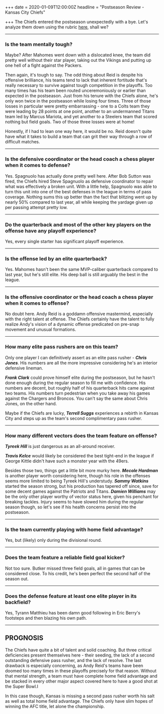 +++
date = 2020-01-09T12:00:00Z
headline = "Postseason Review - Kansas City Chiefs"

+++
The Chiefs entered the postseason unexpectedly with a bye. Let's analyze them down using the rubric [here](https://owlpicks.com/posts/postseason-review-team-assessment-rubric/ "Rubric"), shall we?

***

### Is the team mentally tough?

Maybe? After Mahomes went down with a dislocated knee, the team did pretty well without their star player, taking out the Vikings and putting up one hell of a fight against the Packers.

Then again, it's tough to say. The odd thing about Reid is despite his offensive brilliance, his teams tend to lack that inherent fortitude that's really necessary to survive against tough competition in the playoffs. Too many times has his team been routed unceremoniously or earlier than expected in the postseason. Just from his tenure with the Chiefs alone, he's only won twice in the postseason while losing four times. Three of those losses in particular were pretty embarrassing - one to a Colts team they were leading by 28 points at one point, another to an undermanned Titans team led by Marcus Mariota, and yet another to a Steelers team that scored nothing but field goals. Two of those three losses were at home!

Honestly, if I had to lean one way here, it would be no. Reid doesn't quite have what it takes to build a team that can grit their way through a row of difficult matches.

***

### Is the defensive coordinator or the head coach a chess player when it comes to defense?

Yes. Spagnuolo has actually done pretty well here. After Bob Sutton was fired, the Chiefs hired Steve Spagnuolo as defensive coordinator to repair what was effectively a broken unit. With a little help, Spagnuolo was able to turn this unit into one of the best defenses in the league in terms of pass coverage. Nothing sums this up better than the fact that blitzing went up by nearly 50% compared to last year, all while keeping the yardage given up per passing attempt pretty low.  

***

### Do the quarterback and most of the other key players on the offense have any playoff experience?

Yes, every single starter has significant playoff experience.

***

### Is the offense led by an elite quarterback?

Yes. Mahomes hasn't been the same MVP-caliber quarterback compared to last year, but he's still elite. His deep ball is still arguably the best in the league.

***

### Is the offensive coordinator or the head coach a chess player when it comes to offense?

No doubt here. Andy Reid is a goddamn offensive mastermind, especially with the right talent at offense. The Chiefs certainly have the talent to fully realize Andy's vision of a dynamic offense predicated on pre-snap movement and unusual formations.

***

### How many elite pass rushers are on this team?

Only one player I can definitively assert as an elite pass rusher - **_Chris Jones_**. His numbers are all the more impressive considering he's an interior defensive lineman.

**_Frank Clark_** could prove himself elite during the postseason, but he hasn't done enough during the regular season to fill me with confidence. His numbers are decent, but roughly half of his quarterback hits came against two teams. His numbers turn pedestrian when you take away his games against the Chargers and Broncos. You can't say the same about Chris Jones, on the other hand.

Maybe if the Chiefs are lucky, **_Terrell Suggs_** experiences a rebirth in Kansas City and steps up as the team's second complimentary pass rusher.

***

### How many different vectors does the team feature on offense?

**_Tyreek Hill_** is just dangerous as an all-around receiver.

**_Travis Kelce_** would likely be considered the best tight-end in the league if George Kittle didn't have such a monster year with the 49ers.

Besides those two, things get a little bit more murky here. **_Mecole Hardman_** is another player worth considering here, though his role in the offenses seems more limited to being Tyreek Hill's understudy. **_Sammy Watkins_** started the season strong, but his production has tapered off since, save for some decent games against the Patriots and Titans. **_Damien Williams_** may be the only other player worthy of vector status here, given his penchant for breaking tackles. Injury seems to have slowed him during the regular season though, so let's see if his health concerns persist into the postseason.

***

### Is the team currently playing with home field advantage?

Yes, but (likely) only during the divisional round.

***

### Does the team feature a reliable field goal kicker?

Not too sure. Butker missed three field goals, all in games that can be considered close. To his credit, he's been perfect the second half of the season out. 

***

### Does the defense feature at least one elite player in its backfield?

Yes, Tyrann Matthieu has been damn good following in Eric Berry's footsteps and then blazing his own path.

***

## PROGNOSIS

The Chiefs have quite a bit of talent and solid coaching. But three critical deficiencies present themselves here - their seeding, the lack of a second outstanding defensive pass rusher, and the lack of resolve. The last drawback is especially concerning, as Andy Reid's teams have been doomed too many times in these playoffs precisely for that reason. Without that mental strength, a team must have complete home field advantage and be stacked in every other major aspect covered here to have a good shot at the Super Bowl.I

In this case though, Kansas is missing a second pass rusher worth his salt as well as total home field advantage. The Chiefs only have slim hopes of winning the AFC title, let alone the championship.